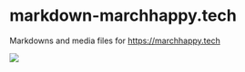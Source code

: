 # markdown-marchhappy.tech
Markdowns and media files for https://marchhappy.tech

![](https://latex.codecogs.com/gif.latex?\\x=\\frac{-b\\pm\\sqrt{b^2-4ac}}{2a})

